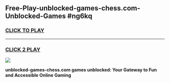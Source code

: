 
## Free-Play-unblocked-games-chess.com-Unblocked-Games #ng6kq
<h3>
<a href="https://news.freeplayer.one?title=unblocked-games-chess.com&ref=8M">CLICK TO PLAY</a></h3>
<hr>

<h3>
<a href="https://news.freeplayer.one?title=unblocked-games-chess.com&ref=8M">CLICK 2 PLAY</a>
  
</h3>

<a href="https://news.freeplayer.one?title=unblocked-games-chess.com&ref=8M"><img src="https://clearcache.store/games.png"></a>


**unblocked-games-chess.com games unblocked: Your Gateway to Fun and Accessible Online Gaming**

